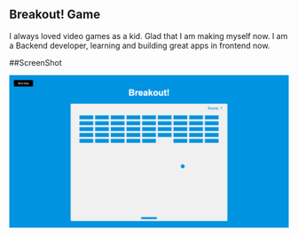 ## Breakout! Game
I always loved video games as a kid. Glad that I am making myself now. I am a Backend developer, learning and building great apps in frontend now.

##ScreenShot

![screenshot](images/Screenshot.png)
